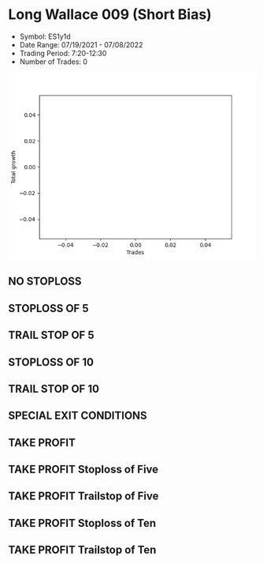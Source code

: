 # Long Wallace 009 (Short Bias)
- Symbol: ES1y1d
- Date Range: 07/19/2021 - 07/08/2022
- Trading Period: 7:20-12:30
- Number of Trades: 0

![Plot](LongWallace009ES1y1d(ShortBias).png)
## NO STOPLOSS









## STOPLOSS OF 5









## TRAIL STOP OF 5









## STOPLOSS OF 10









## TRAIL STOP OF 10









## SPECIAL EXIT CONDITIONS 


## TAKE PROFIT






## TAKE PROFIT Stoploss of Five






## TAKE PROFIT Trailstop of Five






## TAKE PROFIT Stoploss of Ten






## TAKE PROFIT Trailstop of Ten




